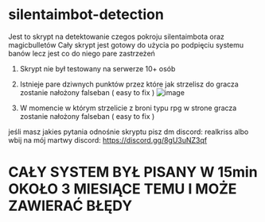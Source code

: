 # silentaimbot-detection

Jest to skrypt na detektowanie czegos pokroju silentaimbota oraz magicbulletów
Cały skrypt jest gotowy do użycia po podpięciu systemu banów lecz jest co do niego pare zastrzeżeń 

1. Skrypt nie był testowany na serwerze 10+ osób

2. Istnieje pare dziwnych punktów przez które jak strzelisz do gracza zostanie nałożony falseban ( easy to fix ) 
![image](https://github.com/szaraltforallblackpeople/silentaimbot-detection/assets/175069284/ebeb9041-17d5-4239-9138-d2d1f486532a)

3. W momencie w którym strzelicie z broni typu rpg w strone gracza zostanie nałożony falseban ( easy to fix ) 

jeśli masz jakies pytania odnośnie skryptu pisz dm discord: realkriss
albo wbij na mój martwy discord: https://discord.gg/8gU3uNZ3qf

# CAŁY SYSTEM BYŁ PISANY W 15min OKOŁO 3 MIESIĄCE TEMU I MOŻE ZAWIERAĆ BŁĘDY
